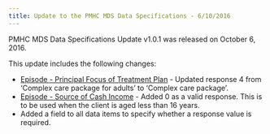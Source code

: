 ```yaml
---
title: Update to the PMHC MDS Data Specifications - 6/10/2016
---
```


PMHC MDS Data Specifications Update v1.0.1 was released on October 6, 2016.

This update includes the following changes:

* [Episode - Principal Focus of Treatment Plan](https://docs.pmhc-mds.com/data-specification/data-model-and-specifications.html#episode-principal-focus-of-treatment-plan) - Updated response 4 from ‘Complex care package for adults’ to ‘Complex care package’.
* [Episode - Source of Cash Income](https://docs.pmhc-mds.com/data-specification/data-model-and-specifications.html#episode-source-of-cash-income) - Added 0 as a valid response. This is to be used when the client is aged less than 16 years.
* Added a field to all data items to specify whether a response value is required.
